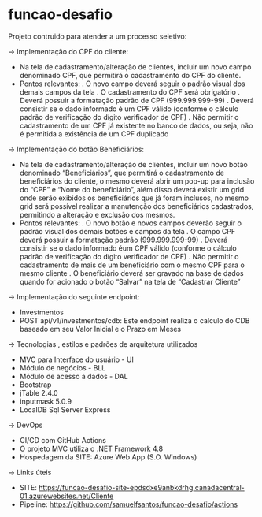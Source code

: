 # funcao-desafio

Projeto contruido para atender a um processo seletivo:

-> Implementação do CPF do cliente:
* Na tela de cadastramento/alteração de clientes, incluir um novo campo denominado CPF, que permitirá o cadastramento do CPF do cliente.
* Pontos relevantes:
. O novo campo deverá seguir o padrão visual dos demais campos da tela
. O cadastramento do CPF será obrigatório
. Deverá possuir a formatação padrão de CPF (999.999.999-99)
. Deverá consistir se o dado informado é um CPF válido (conforme o cálculo padrão de verificação do dígito verificador de CPF)
. Não permitir o cadastramento de um CPF já existente no banco de dados, ou seja, não é permitida a existência de um CPF duplicado

-> Implementação do botão Beneficiários:
* Na tela de cadastramento/alteração de clientes, incluir um novo botão denominado “Beneficiários”, que permitirá o cadastramento de beneficiários do cliente, o mesmo deverá abrir um pop-up para inclusão do “CPF” e “Nome do beneficiário”, além disso deverá existir um grid onde serão exibidos os beneficiários que já foram inclusos, no mesmo grid será possível realizar a manutenção dos beneficiários cadastrados, permitindo a alteração e exclusão dos mesmos.
* Pontos relevantes:
. O novo botão e novos campos deverão seguir o padrão visual dos demais botões e campos da tela
. O campo CPF deverá possuir a formatação padrão (999.999.999-99)
. Deverá consistir se o dado informado éum CPF válido (conforme o cálculo padrão de verificação do dígito verificador de CPF)
. Não permitir o cadastramento de mais de um beneficiário com o mesmo CPF para o mesmo cliente
. O beneficiário deverá ser gravado na base de dados quando for acionado o botão “Salvar” na tela de “Cadastrar Cliente”

-> Implementação do seguinte endpoint:
* Investmentos
* POST api/v1/investmentos/cdb: Este endpoint realiza o calculo do CDB baseado em seu Valor Inicial e o Prazo em Meses

-> Tecnologias , estilos e padrões de arquitetura utilizados
* MVC para Interface do usuário - UI 
* Módulo de negócios - BLL
* Módulo de acesso a dados - DAL
* Bootstrap 
* jTable 2.4.0
* inputmask 5.0.9
* LocalDB Sql Server Express

-> DevOps
* CI/CD com GitHub Actions
* O projeto MVC utiliza o .NET Framework 4.8
* Hospedagem da SITE: Azure Web App (S.O. Windows)

-> Links úteis
* SITE: https://funcao-desafio-site-epdsdxe9anbkdrhg.canadacentral-01.azurewebsites.net/Cliente
* Pipeline: https://github.com/samuelfsantos/funcao-desafio/actions